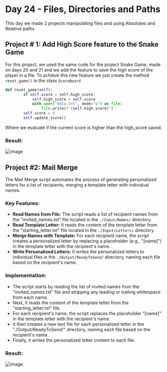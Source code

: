 # Day 24 - Files, Directories and Paths

This day we made 2 projects manipulating files and using Absolutes and Relative paths

## Project # 1: Add High Score feature to the Snake Game

For this project, we used the same code for the project Snake Game, made on days 20 and 21 and we add the feature to save the high score 
of the player in a file. To achieve this new feature we just create the method `reset_game()` in the class `ScoreBoard`

```python
def reset_game(self):
        if self.score > self.high_score:
            self.high_score = self.score
            with open("data.txt", mode="w") as file:
                file.write(f"{self.high_score}")
        self.score = 0
        self.update_score()
```

Where we evaluate if the current score is higher than the high_score saved.

### Result:

![image](https://github.com/cristobalgrau/100-days-of-python/assets/119089907/70da43f0-cecf-4a48-83a6-379a9a825f15)


## Project #2: Mail Merge

The Mail Merge script automates the process of generating personalized letters for a list of recipients, 
merging a template letter with individual names.

### Key Features:

- **Read Names from File:** The script reads a list of recipient names from the "invited_names.txt" file located in the `./Input/Names/` directory.
- **Read Template Letter:** It reads the content of the template letter from the "starting_letter.txt" file located in the `./Input/Letters/` directory.
- **Merge Names with Template:** For each recipient name, the script creates a personalized letter by replacing a placeholder (e.g., "[name]") in the template letter with the recipient's name.
- **Write Personalized Letters:** It writes the personalized letters to individual files in the `./Output/ReadyToSend/` directory, naming each file based on the recipient's name.

### Implementation:

- The script starts by reading the list of invited names from the "invited_names.txt" file and stripping any leading or trailing whitespace from each name.
- Next, it reads the content of the template letter from the "starting_letter.txt" file.
- For each recipient's name, the script replaces the placeholder "[name]" in the template letter with the recipient's name.
- It then creates a new text file for each personalized letter in the "./Output/ReadyToSend/" directory, naming each file based on the recipient's name.
- Finally, it writes the personalized letter content to each file.

### Result:

![image](https://github.com/cristobalgrau/100-days-of-python/assets/119089907/71fde286-db28-41d8-97b6-fdf825af8a74)
